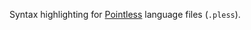 Syntax highlighting for [Pointless](https://github.com/roycrippen/pointless-hs) language files (`.pless`).

